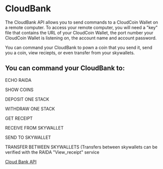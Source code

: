 # CloudBank

The CloudBank API allows you to send commands to a CloudCoin Wallet on a remote computer. To access your remote
computer, you will need a "key" file that contains the URL of your CloudCoin Wallet, the port number your CloudCoin Wallet is listening on,
the account name and account password. 

You can command your CloudBank to pown a coin that you send it, send you a coin, view reciepts, or even transfer from your skywallets. 

## You can command your CloudBank to: 

ECHO RAIDA

SHOW COINS

DEPOSIT ONE STACK

WITHDRAW ONE STACK

GET RECEIPT

RECEIVE FROM SKYWALLET

SEND TO SKYWALLET

TRANSFER BETWEEN SKYWALLETS (Transfers between skywallets can be verified with the RAIDA "View_receipt" service


[Cloud Bank API](https://github.com/CloudCoinConsortium/CloudBank-V2/blob/master/README.md#echo-raida)
